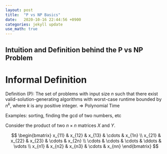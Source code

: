 ```yaml
---
layout: post
title:  "P vs NP Basics"
date:   2020-10-16 22:44:56 +0900
categories: jekyll update
use_math: true
---
```


## Intuition and Definition behind the P vs NP Problem

# Informal Definition

Definition (P): The set of problems with input size $n$ such that there exist valid-solution-generating algorithms with worst-case runtime bounded by $n^k$, where $k$ is any positive integer. => Polynomial Time

Examples: sorting, finding the gcd of two numbers, etc

Consider the product of two $n \times n$ matrices $X$ and $Y$.

$$
    \begin{bmatrix}
    x_{11} & x_{12} & x_{13} & \cdots & x_{1n} \\
    x_{21} & x_{22} & x_{23} & \cdots & x_{2n} \\
    \cdots & \cdots & \cdots & \ddots & \vdots \\
    x_{n1} & x_{n2} & x_{n3} & \cdots & x_{nn}
    \end{bmatrix}
$$

